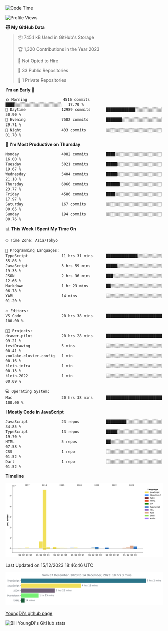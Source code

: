 <!--START_SECTION:waka-->
![Code Time](http://img.shields.io/badge/Code%20Time-245%20hrs%2040%20mins-blue)

![Profile Views](http://img.shields.io/badge/Profile%20Views-0-blue)

**🐱 My GitHub Data** 

> 📦 745.1 kB Used in GitHub's Storage 
 > 
> 🏆 1,320 Contributions in the Year 2023
 > 
> 🚫 Not Opted to Hire
 > 
> 📜 33 Public Repositories 
 > 
> 🔑 1 Private Repositories 
 > 
**I'm an Early 🐤** 

```text
🌞 Morning                4516 commits        ████░░░░░░░░░░░░░░░░░░░░░   17.70 % 
🌆 Daytime                12989 commits       █████████████░░░░░░░░░░░░   50.90 % 
🌃 Evening                7582 commits        ███████░░░░░░░░░░░░░░░░░░   29.71 % 
🌙 Night                  433 commits         ░░░░░░░░░░░░░░░░░░░░░░░░░   01.70 % 
```
📅 **I'm Most Productive on Thursday** 

```text
Monday                   4082 commits        ████░░░░░░░░░░░░░░░░░░░░░   16.00 % 
Tuesday                  5021 commits        █████░░░░░░░░░░░░░░░░░░░░   19.67 % 
Wednesday                5404 commits        █████░░░░░░░░░░░░░░░░░░░░   21.18 % 
Thursday                 6066 commits        ██████░░░░░░░░░░░░░░░░░░░   23.77 % 
Friday                   4586 commits        ████░░░░░░░░░░░░░░░░░░░░░   17.97 % 
Saturday                 167 commits         ░░░░░░░░░░░░░░░░░░░░░░░░░   00.65 % 
Sunday                   194 commits         ░░░░░░░░░░░░░░░░░░░░░░░░░   00.76 % 
```


📊 **This Week I Spent My Time On** 

```text
🕑︎ Time Zone: Asia/Tokyo

💬 Programming Languages: 
TypeScript               11 hrs 31 mins      ██████████████░░░░░░░░░░░   55.86 % 
JavaScript               3 hrs 59 mins       █████░░░░░░░░░░░░░░░░░░░░   19.33 % 
JSON                     2 hrs 36 mins       ███░░░░░░░░░░░░░░░░░░░░░░   12.66 % 
Markdown                 1 hr 23 mins        ██░░░░░░░░░░░░░░░░░░░░░░░   06.78 % 
YAML                     14 mins             ░░░░░░░░░░░░░░░░░░░░░░░░░   01.20 % 

🔥 Editors: 
VS Code                  20 hrs 38 mins      █████████████████████████   100.00 % 

🐱‍💻 Projects: 
drawer-pilot             20 hrs 28 mins      █████████████████████████   99.21 % 
testDrawing              5 mins              ░░░░░░░░░░░░░░░░░░░░░░░░░   00.41 % 
zoolake-cluster-config   1 min               ░░░░░░░░░░░░░░░░░░░░░░░░░   00.16 % 
klein-infra              1 min               ░░░░░░░░░░░░░░░░░░░░░░░░░   00.13 % 
klein-2022               1 min               ░░░░░░░░░░░░░░░░░░░░░░░░░   00.09 % 

💻 Operating System: 
Mac                      20 hrs 38 mins      █████████████████████████   100.00 % 
```

**I Mostly Code in JavaScript** 

```text
JavaScript               23 repos            █████████░░░░░░░░░░░░░░░░   34.85 % 
TypeScript               13 repos            █████░░░░░░░░░░░░░░░░░░░░   19.70 % 
HTML                     5 repos             ██░░░░░░░░░░░░░░░░░░░░░░░   07.58 % 
CSS                      1 repo              ░░░░░░░░░░░░░░░░░░░░░░░░░   01.52 % 
Dart                     1 repo              ░░░░░░░░░░░░░░░░░░░░░░░░░   01.52 % 
```



**Timeline**

![Lines of Code chart](https://raw.githubusercontent.com/Youngdi/Youngdi/master/assets/bar_graph.png)


 Last Updated on 15/12/2023 18:46:46 UTC
<!--END_SECTION:waka-->

![wakatime](./images/stat.svg)

[YoungDi's github page](https://youngdi.github.io)

![Bill YoungDi's GitHub stats](https://github-readme-stats.vercel.app/api?username=youngdi&count_private=true&show_icons=true)
